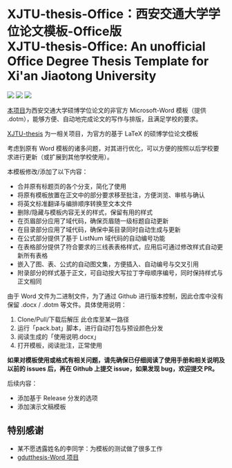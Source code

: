 # XJTU-thesis-Office：西安交通大学学位论文模板-Office版 </br> XJTU-thesis-Office: An unofficial Office Degree Thesis Template for Xi'an Jiaotong University

[![](https://img.shields.io/badge/LPPL-LPPL-blue)](https://www.latex-project.org/lppl/)
[![](https://img.shields.io/github/last-commit/obster-y/XJTU-thesis-office)](https://github.com/obster-y/XJTU-thesis-office)
[![](https://img.shields.io/github/issues/obster-y/XJTU-thesis-office)](https://github.com/obster-y/XJTU-thesis-office/issues)

[本项目](https://github.com/obster-y/XJTU-thesis-office)为西安交通大学硕博学位论文的非官方 Microsoft-Word 模板（提供 .dotm），能够方便、自动地完成论文的写作与排版，且满足学校的要求。

[XJTU-thesis](https://github.com/obster-y/XJTU-thesis/tree/dev) 为一相关项目，为官方的基于 LaTeX 的硕博学位论文模板


考虑到原有 Word 模板的诸多问题，对其进行优化，可以方便的按照以后学校要求进行更新（或扩展到其他学校使用）。


本模板修改/添加了以下内容：
- 合并原有标题页的各个分支，简化了使用
- 将原有模板放置在正文中的部分要求移至批注，方便浏览、审核与确认
- 将英文标准翻译与编排顺序转换至文本文件
- 删除/隐藏与模板内容无关的样式，保留有用的样式
- 在页眉部分应用了域代码，确保页眉随一级标题自动更新
- 在目录部分应用了域代码，确保中英目录同时自动生成与更新
- 在公式部分提供了基于 ListNum 域代码的自动编号功能
- 在表格部分提供了符合要求的三线表表格样式，应用后可通过修改样式自动更新所有表格
- 嵌入了图、表、公式的自动图文集，方便插入、自动编号与交叉引用
- 附录部分的样式基于正文，可自动按大写拉丁字母顺序编号，同时保持样式与正文相同


由于 Word 文件为二进制文件，为了通过 Github 进行版本控制，因此仓库中没有保留 .docx / .dotm 等文件。具体使用说明：
1. Clone/Pull/下载后解压 此仓库至某一路径
2. 运行「pack.bat」脚本，进行自动打包与预设颜色分发
3. 阅读生成的「使用说明.docx」
4. 打开模板，阅读批注，正常使用

**如果对模板使用或格式有相关问题，请先确保已仔细阅读了使用手册和相关说明及以前的 issues 后，再在 Github 上提交 issue，如果发现 bug，欢迎提交 PR。**

后续内容：
- 添加基于 Release 分发的选项
- 添加演示文稿模板

## 特别感谢
- 某不愿透露姓名的李同学：为模板的测试做了很多工作
- [gdutthesis-Word 项目](https://github.com/sikouhjw/gdutthesis-Word)